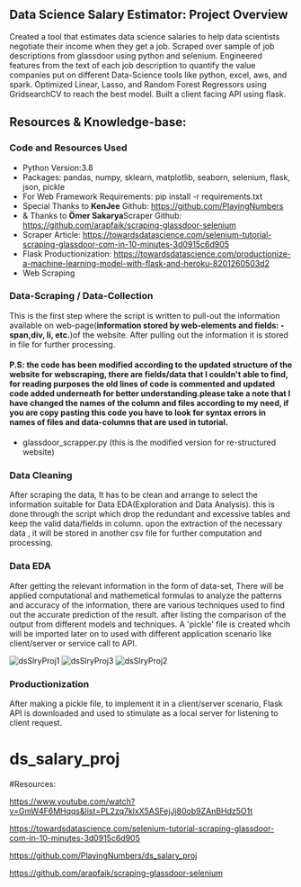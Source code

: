 
## Data Science Salary Estimator: Project Overview

Created a tool that estimates data science salaries to help data scientists negotiate their income when they get a job.
Scraped over sample of job descriptions from glassdoor using python and selenium.
Engineered features from the text of each job description to quantify the value companies put on different 
Data-Science tools like python, excel, aws, and spark.
Optimized Linear, Lasso, and Random Forest Regressors using GridsearchCV to reach the best model.
Built a client facing API using flask.
## Resources & Knowledge-base:
### Code and Resources Used
- Python Version:3.8
- Packages: pandas, numpy, sklearn, matplotlib, seaborn, selenium, flask, json, pickle
- For Web Framework Requirements: pip install -r requirements.txt
- Special Thanks to **KenJee** Github: https://github.com/PlayingNumbers
- & Thanks to **Ömer Sakarya**Scraper Github: https://github.com/arapfaik/scraping-glassdoor-selenium
- Scraper Article: https://towardsdatascience.com/selenium-tutorial-scraping-glassdoor-com-in-10-minutes-3d0915c6d905
- Flask Productionization: https://towardsdatascience.com/productionize-a-machine-learning-model-with-flask-and-heroku-8201260503d2
- Web Scraping

### Data-Scraping / Data-Collection
This is the first step where the script is written to pull-out the information available on web-page(**information stored by web-elements and fields:
-span,div, li, etc.**)of the website. After pulling out the information it is stored in file for further processing.

#### P.S: the code has been modified according to the updated structure of the website for webscraping, there are fields/data that I couldn't able to find, for reading purposes the old lines of code is commented and updated code added underneath for better understanding.please take a note that I have changed the names of the column and files according to my need, if you are copy pasting this code you have to look for syntax errors in names of files and data-columns that are used in tutorial.
- glassdoor_scrapper.py (this is the modified version for re-structured website)

### Data Cleaning

After scraping the data, It has to be clean and arrange to select the information suitable for Data EDA(Exploration and Data Analysis). this is done through    the script which drop the redundant and excessive tables and keep the valid data/fields in column. upon the extraction of the necessary data , it will be stored in another csv file for further computation and processing.


### Data EDA
After getting the relevant information in the form of data-set, There will be applied computational and mathemetical formulas to analyze the patterns
and accuracy of the information, there are various techniques used to find out the accurate prediction of the result. after listing the comparison of the 
output from different models and techniques. A 'pickle' file is created whcih will be imported later on to used with different application scenario like 
client/server or service call to API.

![dsSlryProj1](https://user-images.githubusercontent.com/54668143/112748517-cd643780-9007-11eb-8333-7acc7705d422.png)
![dsSlryProj3](https://user-images.githubusercontent.com/54668143/112748529-df45da80-9007-11eb-95b7-952888339511.png)
![dsSlryProj2](https://user-images.githubusercontent.com/54668143/112748533-e5d45200-9007-11eb-8f8e-18dea20e2742.png)

### Productionization
After making a pickle file, to implement it in a client/server scenario, Flask API is downloaded and used to stimulate as a local server for listening
to client request.

# ds_salary_proj

#Resources:

https://www.youtube.com/watch?v=GmW4F6MHqqs&list=PL2zq7klxX5ASFejJj80ob9ZAnBHdz5O1t

https://towardsdatascience.com/selenium-tutorial-scraping-glassdoor-com-in-10-minutes-3d0915c6d905

https://github.com/PlayingNumbers/ds_salary_proj

https://github.com/arapfaik/scraping-glassdoor-selenium

